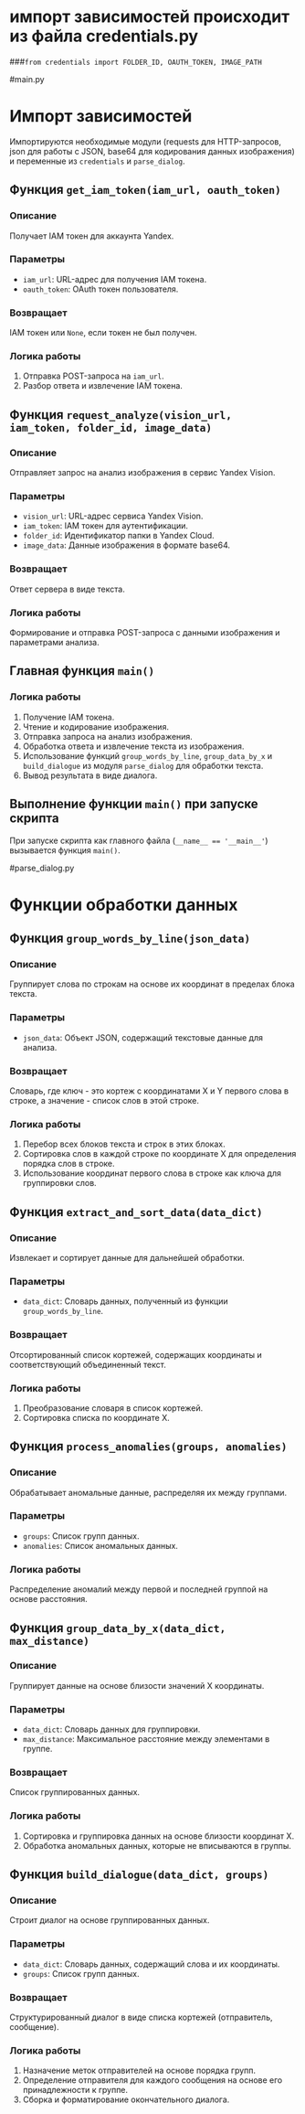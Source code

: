 # импорт зависимостей происходит из файла credentials.py

###`from credentials import FOLDER_ID, OAUTH_TOKEN, IMAGE_PATH`

#main.py

# Импорт зависимостей

Импортируются необходимые модули (requests для HTTP-запросов, json для работы с JSON, base64 для кодирования данных изображения) и переменные из `credentials` и `parse_dialog`.

## Функция `get_iam_token(iam_url, oauth_token)`

### Описание
Получает IAM токен для аккаунта Yandex.

### Параметры
- `iam_url`: URL-адрес для получения IAM токена.
- `oauth_token`: OAuth токен пользователя.

### Возвращает
IAM токен или `None`, если токен не был получен.

### Логика работы
1. Отправка POST-запроса на `iam_url`.
2. Разбор ответа и извлечение IAM токена.

## Функция `request_analyze(vision_url, iam_token, folder_id, image_data)`

### Описание
Отправляет запрос на анализ изображения в сервис Yandex Vision.

### Параметры
- `vision_url`: URL-адрес сервиса Yandex Vision.
- `iam_token`: IAM токен для аутентификации.
- `folder_id`: Идентификатор папки в Yandex Cloud.
- `image_data`: Данные изображения в формате base64.

### Возвращает
Ответ сервера в виде текста.

### Логика работы
Формирование и отправка POST-запроса с данными изображения и параметрами анализа.

## Главная функция `main()`

### Логика работы
1. Получение IAM токена.
2. Чтение и кодирование изображения.
3. Отправка запроса на анализ изображения.
4. Обработка ответа и извлечение текста из изображения.
5. Использование функций `group_words_by_line`, `group_data_by_x` и `build_dialogue` из модуля `parse_dialog` для обработки текста.
6. Вывод результата в виде диалога.

## Выполнение функции `main()` при запуске скрипта

При запуске скрипта как главного файла (`__name__ == '__main__'`) вызывается функция `main()`.




#parse_dialog.py

# Функции обработки данных

## Функция `group_words_by_line(json_data)`

### Описание
Группирует слова по строкам на основе их координат в пределах блока текста.

### Параметры
- `json_data`: Объект JSON, содержащий текстовые данные для анализа.

### Возвращает
Словарь, где ключ - это кортеж с координатами X и Y первого слова в строке, а значение - список слов в этой строке.

### Логика работы
1. Перебор всех блоков текста и строк в этих блоках.
2. Сортировка слов в каждой строке по координате X для определения порядка слов в строке.
3. Использование координат первого слова в строке как ключа для группировки слов.

## Функция `extract_and_sort_data(data_dict)`

### Описание
Извлекает и сортирует данные для дальнейшей обработки.

### Параметры
- `data_dict`: Словарь данных, полученный из функции `group_words_by_line`.

### Возвращает
Отсортированный список кортежей, содержащих координаты и соответствующий объединенный текст.

### Логика работы
1. Преобразование словаря в список кортежей.
2. Сортировка списка по координате X.

## Функция `process_anomalies(groups, anomalies)`

### Описание
Обрабатывает аномальные данные, распределяя их между группами.

### Параметры
- `groups`: Список групп данных.
- `anomalies`: Список аномальных данных.

### Логика работы
Распределение аномалий между первой и последней группой на основе расстояния.

## Функция `group_data_by_x(data_dict, max_distance)`

### Описание
Группирует данные на основе близости значений X координаты.

### Параметры
- `data_dict`: Словарь данных для группировки.
- `max_distance`: Максимальное расстояние между элементами в группе.

### Возвращает
Список группированных данных.

### Логика работы
1. Сортировка и группировка данных на основе близости координат X.
2. Обработка аномальных данных, которые не вписываются в группы.

## Функция `build_dialogue(data_dict, groups)`

### Описание
Строит диалог на основе группированных данных.

### Параметры
- `data_dict`: Словарь данных, содержащий слова и их координаты.
- `groups`: Список групп данных.

### Возвращает
Структурированный диалог в виде списка кортежей (отправитель, сообщение).

### Логика работы
1. Назначение меток отправителей на основе порядка групп.
2. Определение отправителя для каждого сообщения на основе его принадлежности к группе.
3. Сборка и форматирование окончательного диалога.
